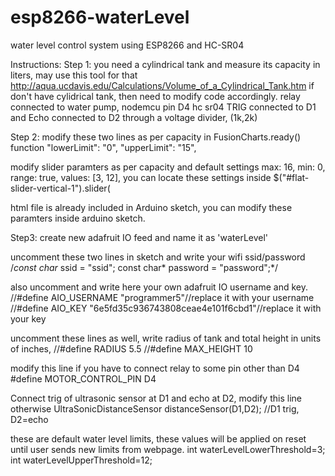 # esp8266-waterLevel
water level control system using ESP8266 and HC-SR04

Instructions:
Step 1: 
you need a cylindrical tank and measure its capacity in liters, may use this tool for that
http://aqua.ucdavis.edu/Calculations/Volume_of_a_Cylindrical_Tank.htm
if don't have cylidrical tank, then need to modify code accordingly.
relay connected to water pump, nodemcu pin D4
hc sr04 TRIG connected to D1 and Echo connected to D2 through a voltage divider, (1k,2k)

Step 2:
modify these two lines as per capacity in FusionCharts.ready() function
"lowerLimit": "0",
"upperLimit": "15",

modify  slider paramters as per capacity and default settings
max: 16,
min: 0,
range: true,
values: [3, 12],
you can locate these settings inside $("#flat-slider-vertical-1").slider(

html file is already included in Arduino sketch, you can modify these paramters inside arduino sketch.

Step3:
create new adafruit IO feed and name it as 'waterLevel'

uncomment these two lines in sketch and write your wifi ssid/password
/*const char* ssid = "ssid";
const char* password = "password";*/

also uncomment and write here your own adafruit IO username and key.
//#define AIO_USERNAME    "programmer5"//replace it with your username
//#define AIO_KEY         "6e5fd35c936743808ceae4e101f6cbd1"//replace it with your key

uncomment these lines as well, write radius of tank and total height in units of inches,
//#define RADIUS 5.5
//#define MAX_HEIGHT 10

modify this line if you have to connect relay to some pin other than D4
#define MOTOR_CONTROL_PIN D4 

Connect trig of ultrasonic sensor at D1 and echo at D2, modify this line otherwise
UltraSonicDistanceSensor distanceSensor(D1,D2);  //D1 trig, D2=echo

these are default water level limits, these values will be applied on reset until user sends new limits from webpage. 
int waterLevelLowerThreshold=3;
int waterLevelUpperThreshold=12;
